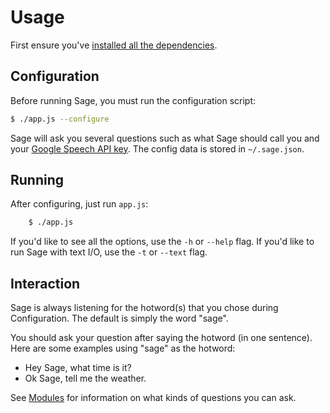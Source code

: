 # Usage

First ensure you've [installed all the dependencies](installation.md).

## Configuration

Before running Sage, you must run the configuration script:

```bash
$ ./app.js --configure
```

Sage will ask you several questions such as what Sage should call you and your
[Google Speech API key](installation.md#GoogleAPIs). The config data is stored in
`~/.sage.json`.

## Running

After configuring, just run `app.js`:

```bash
    $ ./app.js
```

If you'd like to see all the options, use the `-h` or `--help` flag. If you'd
like to run Sage with text I/O, use the `-t` or `--text` flag.

## Interaction

Sage is always listening for the hotword(s) that you chose during Configuration.
The default is simply the word "sage".

You should ask your question after saying the hotword (in one sentence). Here
are some examples using "sage" as the hotword:

* Hey Sage, what time is it?
* Ok Sage, tell me the weather.

See [Modules](modules.md) for information on what kinds of questions you can
ask.

